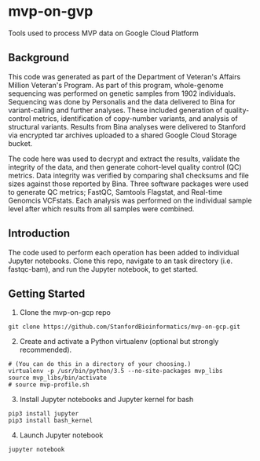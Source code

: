 # mvp-on-gvp
Tools used to process MVP data on Google Cloud Platform

## Background
This code was generated as part of the Department of Veteran's Affairs Million Veteran's Program. As part of this program, whole-genome sequencing was performed on genetic samples from 1902 individuals. Sequencing was done by Personalis and the data delivered to Bina for variant-calling and further analyses. These included generation of quality-control metrics, identification of copy-number variants, and analysis of structural variants. Results from Bina analyses were delivered to Stanford via encrypted tar archives uploaded to a shared Google Cloud Storage bucket.

The code here was used to decrypt and extract the results, validate the integrity of the data, and then generate cohort-level quality control (QC) metrics. Data integrity was verified by comparing sha1 checksums and file sizes against those reported by Bina. Three software packages were used to generate QC metrics; FastQC, Samtools Flagstat, and Real-time Genomcis VCFstats. Each analysis was performed on the individual sample level after which results from all samples were combined. 

## Introduction
The code used to perform each operation has been added to individual Jupyter notebooks. Clone this repo, navigate to an task directory (i.e. fastqc-bam), and run the Jupyter notebook, to get started.

## Getting Started
1. Clone the mvp-on-gcp repo
```
git clone https://github.com/StanfordBioinformatics/mvp-on-gcp.git
```

2. Create and activate a Python virtualenv (optional but strongly recommended).
```
# (You can do this in a directory of your choosing.)
virtualenv -p /usr/bin/python/3.5 --no-site-packages mvp_libs
source mvp_libs/bin/activate
# source mvp-profile.sh
```
3. Install Jupyter notebooks and Jupyter kernel for bash
```
pip3 install jupyter
pip3 install bash_kernel
```

4. Launch Jupyter notebook
```
jupyter notebook
```
